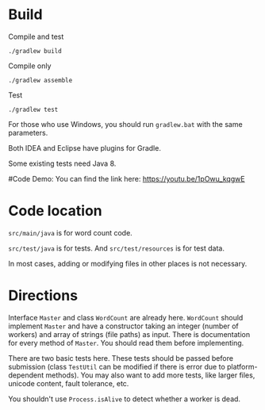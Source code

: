 # Build

Compile and test
```
./gradlew build
```

Compile only
```
./gradlew assemble
```

Test
```
./gradlew test
```

For those who use Windows, you should run `gradlew.bat` with the same parameters.

Both IDEA and Eclipse have plugins for Gradle.

Some existing tests need Java 8.

#Code Demo:
You can find the link here:
https://youtu.be/1pOwu_kqgwE

# Code location

`src/main/java` is for word count code.

`src/test/java` is for tests. And `src/test/resources` is for test data.

In most cases, adding or modifying files in other places is not necessary.


# Directions

Interface `Master` and class `WordCount` are already here.
`WordCount` should implement `Master` and have a constructor taking an integer (number of workers)
and array of strings (file paths) as input. There is documentation for every method of `Master`.
You should read them before implementing.

There are two basic tests here.
These tests should be passed before submission (class `TestUtil` can be modified
if there is error due to platform-dependent methods).
You may also want to add more tests, like larger files, unicode content, fault tolerance, etc.

You shouldn't use `Process.isAlive` to detect whether a worker is dead.



